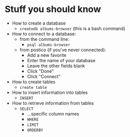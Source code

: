 # Stuff you should know

- How to create a database
    - `createdb albums-browser` (this is a bash command)
- How to connect to a database:
    - from the command line:
        - `psql albums-browser`
    - from postico (if you've never connected):
        - Add a new favorite
        - Enter the name of your database
        - Leave the other fields blank
        - Click "Done"
        - Click "Connect"
- How to create tables
    - `create table`
- How to insert information into tables
    - `INSERT`
- How to retrieve information from tables
    - `SELECT`
        - ...specific column names
        - `WHERE`
        - `LIMIT`
        - `ORDERBY`